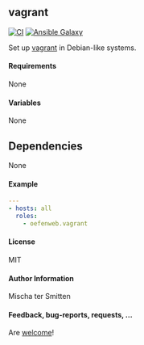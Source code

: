## vagrant

[![CI](https://github.com/Oefenweb/ansible-vagrant/workflows/CI/badge.svg)](https://github.com/Oefenweb/ansible-vagrant/actions?query=workflow%3ACI)
[![Ansible Galaxy](http://img.shields.io/badge/ansible--galaxy-vagrant-blue.svg)](https://galaxy.ansible.com/Oefenweb/vagrant)

Set up [vagrant](https://www.vagrantup.com/) in Debian-like systems.

#### Requirements

None

#### Variables

None

## Dependencies

None

#### Example

```yaml
---
- hosts: all
  roles:
    - oefenweb.vagrant
```

#### License

MIT

#### Author Information

Mischa ter Smitten

#### Feedback, bug-reports, requests, ...

Are [welcome](https://github.com/Oefenweb/ansible-vagrant/issues)!

